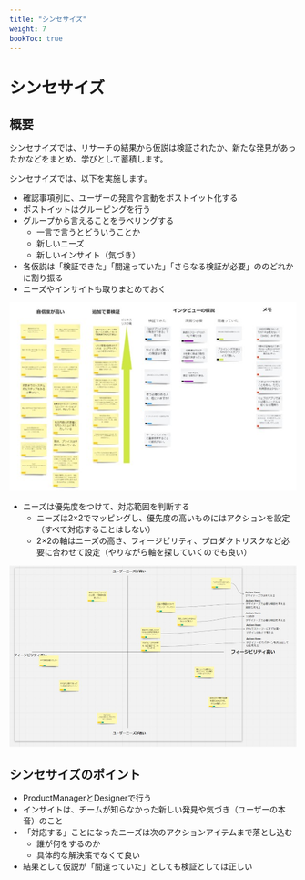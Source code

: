```yaml
---
title: "シンセサイズ"
weight: 7
bookToc: true
---
```


# シンセサイズ

## 概要

シンセサイズでは、リサーチの結果から仮説は検証されたか、新たな発見があったかなどをまとめ、学びとして蓄積します。

シンセサイズでは、以下を実施します。
- 確認事項別に、ユーザーの発言や言動をポストイット化する
- ポストイットはグルーピングを行う
- グループから言えることをラベリングする
  - 一言で言うとどういうことか
  - 新しいニーズ
  - 新しいインサイト（気づき）
- 各仮説は「検証できた」「間違っていた」「さらなる検証が必要」ののどれかに割り振る
- ニーズやインサイトも取りまとめておく

![Synthesize1](synthesize1.jpg)

- ニーズは優先度をつけて、対応範囲を判断する
  - ニーズは2×2でマッピングし、優先度の高いものにはアクションを設定（すべて対応することはしない）
  - 2×2の軸はニーズの高さ、フィージビリティ、プロダクトリスクなど必要に合わせて設定（やりながら軸を探していくのでも良い）

![Synthesize2](synthesize2.jpg)

## シンセサイズのポイント

- ProductManagerとDesignerで行う
- インサイトは、チームが知らなかった新しい発見や気づき（ユーザーの本音）のこと
- 「対応する」ことになったニーズは次のアクションアイテムまで落とし込む
  - 誰が何をするのか
  - 具体的な解決策でなくて良い
- 結果として仮説が「間違っていた」としても検証としては正しい
